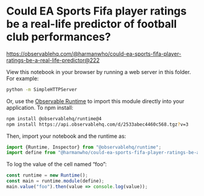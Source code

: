 # Could EA Sports Fifa player ratings be a real-life predictor of football club performances?

https://observablehq.com/@harmanwho/could-ea-sports-fifa-player-ratings-be-a-real-life-predictor@222

View this notebook in your browser by running a web server in this folder. For
example:

~~~sh
python -m SimpleHTTPServer
~~~

Or, use the [Observable Runtime](https://github.com/observablehq/runtime) to
import this module directly into your application. To npm install:

~~~sh
npm install @observablehq/runtime@4
npm install https://api.observablehq.com/d/2533abec4460c568.tgz?v=3
~~~

Then, import your notebook and the runtime as:

~~~js
import {Runtime, Inspector} from "@observablehq/runtime";
import define from "@harmanwho/could-ea-sports-fifa-player-ratings-be-a-real-life-predictor";
~~~

To log the value of the cell named “foo”:

~~~js
const runtime = new Runtime();
const main = runtime.module(define);
main.value("foo").then(value => console.log(value));
~~~
